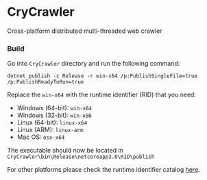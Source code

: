 # CryCrawler
Cross-platform distributed multi-threaded web crawler

### Build
Go into `CryCrawler` directory and run the following command:

`dotnet publish -c Release -r win-x64 /p:PublishSingleFile=true  /p:PublishReadyToRun=true`

Replace the `win-x64` with the runtime identifier (RID) that you need:
- Windows (64-bit): `win-x64`
- Windows (32-bit): `win-x86`
- Linux (64-bit): `linux-x64`
- Linux (ARM): `linux-arm`
- Mac OS: `osx-x64`

The executable should now be located in `CryCrawler\bin\Release\netcoreapp3.0\RID\publish`

For other platforms please check the runtime identifier catalog [here](https://docs.microsoft.com/en-us/dotnet/core/rid-catalog).

